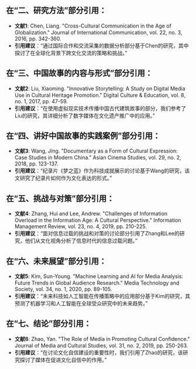 ## 在“二、研究方法”部分引用：
+ **文献1**: Chen, Liang. "Cross-Cultural Communication in the Age of Globalization." Journal of International Communication, vol. 22, no. 3, 2016, pp. 342-360.
+ **引用建议**：“通过国际合作和交流采集的数据分析部分基于Chen的研究，其中探讨了在全球化背景下跨文化交流的策略和挑战。”
## 在“三、中国故事的内容与形式”部分引用：
+ **文献2**: Liu, Xiaoming. "Innovative Storytelling: A Study on Digital Media Use in Cultural Heritage Promotion." Digital Culture & Education, vol. 8, no. 1, 2017, pp. 47-59.
+ **引用建议**：“在使用虚拟现实技术传播中国古代建筑故事的部分，我们参考了Liu的研究，其详细分析了数字媒体在文化遗产推广中的应用。”
  

## 在“四、讲好中国故事的实践案例”部分引用：
+ **文献3**: Wang, Jing. "Documentary as a Form of Cultural Expression: Case Studies in Modern China." Asian Cinema Studies, vol. 29, no. 2, 2018, pp. 123-137.
+ **引用建议**：“纪录片《梦之蓝》作为科技成就展示的讨论基于Wang的研究，该文研究了纪录片如何作为文化表达的形式。”
## 在“五、挑战与对策”部分引用：
+ **文献4**: Zhang, Hui and Lee, Andrew. "Challenges of Information Overload in the Information Age: A Cultural Perspective." Information Management Review, vol. 23, no. 4, 2019, pp. 210-225.
+ **引用建议**：“面对信息过载的挑战和对策的讨论部分引用了Zhang和Lee的研究，他们从文化视角分析了信息时代的信息过载问题。”
## 在“六、未来展望”部分引用：
+ **文献5**: Kim, Sun-Young. "Machine Learning and AI for Media Analysis: Future Trends in Global Audience Research." Media Technology and Society, vol. 34, no. 1, 2020, pp. 89-105.
+ **引用建议**：“未来科技如人工智能在传播策略中的应用部分基于Kim的研究，其预测了机器学习和人工智能在全球受众研究中的未来趋势。”
## 在“七、结论”部分引用：
+ **文献6**: Zhao, Yan. "The Role of Media in Promoting Cultural Confidence." Journal of Media and Cultural Studies, vol. 31, no. 2, 2019, pp. 250-263.
+ **引用建议**：“在讨论文化自信建设的重要性时，我们引用了Zhao的研究，该研究探讨了媒体在促进文化自信中的作用。”